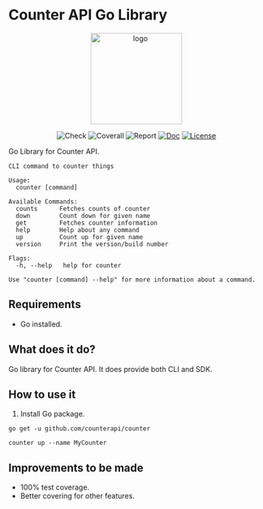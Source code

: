 # Counter API Go Library

<p align="center">
  <a href="https://counterapi.dev/" target="_blank">
    <img width="180" src="https://raw.githubusercontent.com/counterapi/docs/master/src/.vuepress/public/favicons/apple-icon-180x180.png" alt="logo">
  </a>
</p>

<p align="center">
    <img src="https://img.shields.io/github/workflow/status/counterapi/counter/Code%20Check" alt="Check"></a>
    <img src="https://coveralls.io/repos/github/counterapi/counter/badge.svg?branch=master" alt="Coverall"></a>
    <img src="https://goreportcard.com/badge/github.com/counterapi/counter" alt="Report"></a>
    <a href="http://pkg.go.dev/github.com/counterapi/counter"><img src="https://img.shields.io/badge/pkg.go.dev-doc-blue" alt="Doc"></a>
    <a href="https://github.com/counterapi/counter/blob/master/LICENSE"><img src="https://img.shields.io/github/license/counterapi/counter" alt="License"></a>
</p>

Go Library for Counter API.

```shell
CLI command to counter things

Usage:
  counter [command]

Available Commands:
  counts      Fetches counts of counter
  down        Count down for given name
  get         Fetches counter information
  help        Help about any command
  up          Count up for given name
  version     Print the version/build number

Flags:
  -h, --help   help for counter

Use "counter [command] --help" for more information about a command.
```

## Requirements

* Go installed.

## What does it do?

Go library for Counter API. It does provide both CLI and SDK.

## How to use it

1. Install Go package.

```shell
go get -u github.com/counterapi/counter
```

```shell
counter up --name MyCounter
```

## Improvements to be made

* 100% test coverage.
* Better covering for other features.

